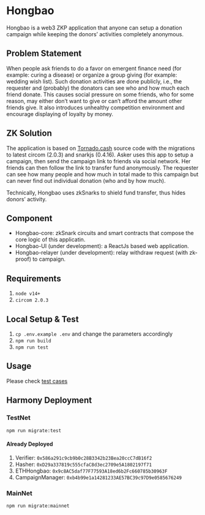 # Hongbao

Hongbao is a web3 ZKP application that anyone can setup a donation campaign while keeping the donors’ activities completely anonymous. 
 
## Problem Statement

When people ask friends to do a favor on emergent finance need (for example: curing a disease) or organize a group giving (for example: wedding wish list). Such donation activities are done publicly, i.e., the requester and (probably) the donators can see who and how much each friend donate. This causes social pressure on some friends, who for some reason, may either don’t want to give or can’t afford the amount other friends give. It also introduces unhealthy competition environment and encourage displaying of loyalty by money.

## ZK Solution

The application is based on [Tornado.cash](https://github.com/tornadocash/tornado-core) source code with the migrations to latest circom (2.0.3) and snarkjs (0.4.16). Asker uses this app to setup a campaign, then send the campaign link to friends via social network. Her friends can then follow the link to transfer fund anonymously. The requester can see how many people and how much in total made to this campaign but can never find out individual donation (who and by how much).

Technically, Hongbao uses zkSnarks to shield fund transfer, thus hides donors’ activity. 

## Component

- Hongbao-core: zkSnark circuits and smart contracts that compose the core logic of this applicatin.
- Hongbao-UI (under development): a ReactJs based web application.
- Hongbao-relayer (under development): relay withdraw request (with zk-proof) to campaign.

## Requirements

1. `node v14+`
2. `circom 2.0.3`

## Local Setup & Test

1. `cp .env.example .env` and change the parameters accordingly
1. `npm run build`
1. `npm run test`

## Usage

Please check [test cases](https://github.com/geesimon/hongbao-core/blob/main/test/3_CampaignManager.test.js)

## Harmony Deployment

### TestNet

`npm run migrate:test`

#### Already Deployed
1. Verifier: `0x586a291c9cb9b0c28B3342b23Bea20ccC7dB16f2`
1. Hasher: `0xD29a337819c555cfaC8d3ec2709e5A1802197f71`
1. ETHHongbao: `0x9c8AC5daf77F77593A18ed6b2Fc660785b30963F`
1. CampaignManager: `0xb4b99e1a14281233AE57BC39c97D9e0585676249`


### MainNet

`npm run migrate:mainnet`
